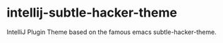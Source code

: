 # intellij-subtle-hacker-theme
IntelliJ Plugin Theme based on the famous emacs subtle-hacker-theme.
